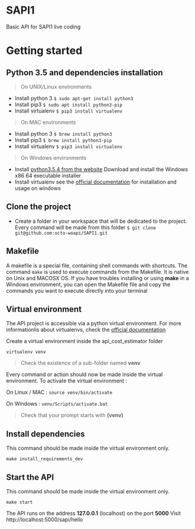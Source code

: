 # SAPI1
Basic API for SAPI1 live coding

# Getting started

## Python 3.5 and dependencies installation

> On UNIX/Linux environments

  - Install python 3
    ```$ sudo apt-get install python3```
  - Install pip3
    ```$ sudo apt install python3-pip```
  - Install virtualenv
    ```$ pip3 install virtualenv```

> On MAC environments

  - Install python 3
    ```$ brew install python3```
  - Install pip3
    ```$ brew install python3-pip```
  - Install virtualenv
    ```$ pip3 install virtualenv```


> On Windows environments

  - Install [python3.5.4 from the website](https://www.python.org/downloads/release/python-354/)
    Download and install the Windows x86 64 executable installer
  - Install virtualenv
    see the [official documentation](https://virtualenv.pypa.io/en/stable/userguide/) for installation and usage on windows

## Clone the project

  - Create a folder in your workspace that will be dedicated to the project. Every command will be made from this folder
    ```$ git clone git@github.com:octo-woapi/SAPI1.git```


## Makefile

A makefile is a special file, containing shell commands with shortcuts. The command ```make``` is used to execute commands from the Makefile. It is native on Unix and MACOSX OS.
If you have troubles installing or using **make** in a Windows environment, you can open the Makefile file and copy the commands you want to execute directly into your terminal


## Virtual environment

The API project is accessible via a python virtual environment. For more informationlis about virtualenvs, check the [official documentation](https://virtualenv.pypa.io/en/stable/)

Create a virtual environment inside the api_cost_estimator folder

    virtualenv venv

> Check the existence of a sub-folder named **venv**

Every command or action should now be made inside the virtual environment. To activate the virtual environment :

On Linux / MAC : ```source venv/bin/activate```

On Windows : ```venv/Scripts/activate.bat```

> Check that your prompt starts with **(venv)**

## Install dependencies

  This command should be made inside the virtual environment only.

    make install_requirements_dev

## Start the API

  This command should be made inside the virtual environment only.

    make start

  The API runs on the address **127.0.0.1** (localhost) on the port **5000**
  Visit http://localhost:5000/sapi/hello

